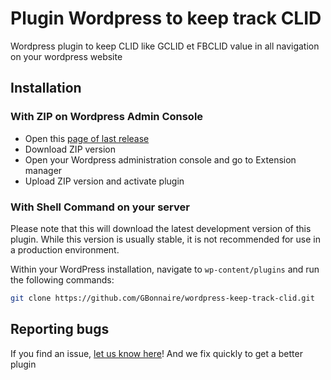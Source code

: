 # Plugin Wordpress to keep track CLID
Wordpress plugin to keep CLID like GCLID et FBCLID value in all navigation on your wordpress website

## Installation
### With ZIP on Wordpress Admin Console

* Open this [page of last release](https://github.com/GBonnaire/wordpress-keep-track-clid/releases/latest)
* Download ZIP version
* Open your Wordpress administration console and go to Extension manager
* Upload ZIP version and activate plugin


### With Shell Command on your server
Please note that this will download the latest development version of this plugin. While this version is usually stable, it is not recommended for use in a production environment.

Within your WordPress installation, navigate to `wp-content/plugins` and run the following commands:

```bash
git clone https://github.com/GBonnaire/wordpress-keep-track-clid.git
```

## Reporting bugs
If you find an issue, [let us know here](https://github.com/GBonnaire/wordpress-keep-track-gclid/issues)! And we fix quickly to get a better plugin 
